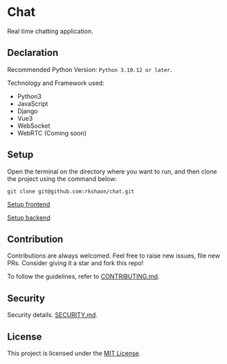 # Chat
Real time chatting application.

## Declaration
Recommended Python Version: `Python 3.10.12 or later`.

Technology and Framework used:
- Python3
- JavaScript
- Django
- Vue3
- WebSocket
- WebRTC (Coming soon)

## Setup
Open the terminal on the directory where you want to run, and then clone the project using the command below:
```
git clone git@github.com:rkshaon/chat.git
```

[Setup frontend](./frontend/README.md)

[Setup backend](./backend/README.md)

## Contribution
Contributions are always welcomed. Feel free to raise new issues, file new PRs. Consider giving it a star and fork this repo!

To follow the guidelines, refer to [CONTRIBUTING.md](./CONTRIBUTING.md).

## Security
Security details. [SECURITY.md](./SECURITY.md).

## License
This project is licensed under the [MIT License](./LICENSE).